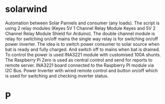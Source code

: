 # solarwind
Automation between Solar Pannels and consumer (any loads). The script is using 2 relay modules (Keyes 5V 1 Channel Relay Module
Keyes and 5V 2 Channel Relay Module Shield for Arduino). The double channel module is relay for switching on/off mains the  single
way relay is for switching on/off power inverter. The idea is to switch power consumer to solar source when bat is ready and fully charged. And switch off to mains when bat is drained.
To control the power is used INA3221 module with customised 100A shunts. The Raspberry Pi Zero is used as central control and send for reports to remote server. INA3221 board connected to the Raspberry PI module via I2C Bus. Power Inverter with wired remote control and button on/off which is used for switching and checking inverter status.  

# P
